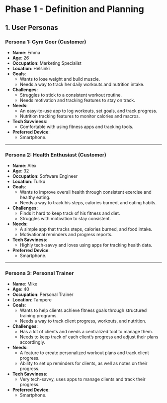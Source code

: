 # Phase 1 - Definition and Planning

## 1. User Personas

### Persona 1: Gym Goer (Customer)

- **Name**: Emma
- **Age**: 26
- **Occupation**: Marketing Specialist
- **Location**: Helsinki
- **Goals**: 
  - Wants to lose weight and build muscle.
  - Needs a way to track her daily workouts and nutrition intake.
- **Challenges**: 
  - Struggles to stick to a consistent workout routine.
  - Needs motivation and tracking features to stay on track.
- **Needs**:
  - An easy-to-use app to log workouts, set goals, and track progress.
  - Nutrition tracking features to monitor calories and macros.
- **Tech Savviness**:
  - Comfortable with using fitness apps and tracking tools.
- **Preferred Device**:
  - Smartphone.

---

### Persona 2: Health Enthusiast (Customer)

- **Name**: Alex
- **Age**: 32
- **Occupation**: Software Engineer
- **Location**: Turku
- **Goals**: 
  - Wants to improve overall health through consistent exercise and healthy eating.
  - Needs a way to track his steps, calories burned, and eating habits.
- **Challenges**: 
  - Finds it hard to keep track of his fitness and diet.
  - Struggles with motivation to stay consistent.
- **Needs**:
  - A simple app that tracks steps, calories burned, and food intake.
  - Motivational reminders and progress reports.
- **Tech Savviness**:
  - Highly tech-savvy and loves using apps for tracking health data.
- **Preferred Device**:
  - Smartphone.

---

### Persona 3: Personal Trainer

- **Name**: Mike
- **Age**: 40
- **Occupation**: Personal Trainer
- **Location**: Tampere
- **Goals**: 
  - Wants to help clients achieve fitness goals through structured training programs.
  - Needs a way to track client progress, workouts, and nutrition.
- **Challenges**: 
  - Has a lot of clients and needs a centralized tool to manage them.
  - Needs to keep track of each client’s progress and adjust their plans accordingly.
- **Needs**:
  - A feature to create personalized workout plans and track client progress.
  - Ability to set up reminders for clients, as well as notes on their progress.
- **Tech Savviness**:
  - Very tech-savvy, uses apps to manage clients and track their progress.
- **Preferred Device**:
  - Smartphone.
